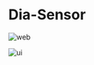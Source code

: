 # Dia-Sensor
![web](https://user-images.githubusercontent.com/35889113/203201623-4ed81dab-656f-48ac-b4d9-65bce18d5a44.png)

![ui](https://user-images.githubusercontent.com/35889113/203201647-0305cb3c-38bf-4b50-8b60-d92e3a5fde19.png)
